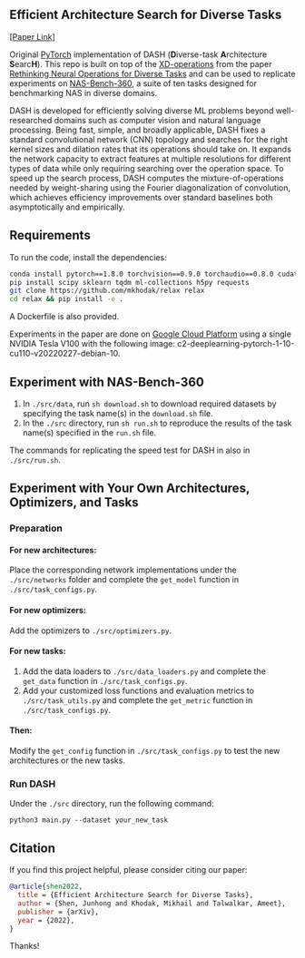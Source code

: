 ## Efficient Architecture Search for Diverse Tasks

[[Paper Link](https://arxiv.org/abs/2204.07554)]

Original [PyTorch](https://pytorch.org/) implementation of DASH (**D**iverse-task **A**rchitecture **S**earc**H**). This repo is built on top
of the [XD-operations](https://github.com/mkhodak/relax) from the paper [Rethinking Neural Operations for Diverse Tasks](https://arxiv.org/abs/2103.15798) and can be used to 
replicate experiments on [NAS-Bench-360](https://nb360.ml.cmu.edu), a suite of ten tasks designed for benchmarking NAS in diverse domains. 

DASH is developed for efficiently solving diverse ML problems beyond well-researched domains such as computer vision and natural language processing. 
Being fast, simple, and broadly applicable, DASH fixes a standard convolutional network (CNN) topology and searches for 
the right kernel sizes and dilation rates that its operations should take on. 
It expands the network capacity to extract features at multiple resolutions for different types of data while only requiring searching over the operation space. 
To speed up the search process, DASH computes the mixture-of-operations needed by weight-sharing using the Fourier diagonalization of convolution, which achieves efficiency improvements over standard baselines both asymptotically and empirically.

## Requirements

To run the code, install the dependencies: 
```bash
conda install pytorch==1.8.0 torchvision==0.9.0 torchaudio==0.8.0 cudatoolkit=10.1 -c pytorch
pip install scipy sklearn tqdm ml-collections h5py requests
git clone https://github.com/mkhodak/relax relax
cd relax && pip install -e .
```
A Dockerfile is also provided.

Experiments in the paper are done on [Google Cloud Platform](https://cloud.google.com/) using a single NVIDIA Tesla V100 with the following image: c2-deeplearning-pytorch-1-10-cu110-v20220227-debian-10.


## Experiment with NAS-Bench-360

1. In `./src/data`, run `sh download.sh` to download required datasets by specifying the task name(s) in the `download.sh` file.
2. In the `./src` directory, run `sh run.sh` to reproduce the results of the task name(s) specified in the `run.sh` file.

The commands for replicating the speed test for DASH in also in `./src/run.sh`.

## Experiment with Your Own Architectures, Optimizers, and Tasks

### Preparation

#### For new architectures:
Place the corresponding network implementations under the `./src/networks` folder and complete the `get_model` function in `./src/task_configs.py`.

#### For new optimizers:
Add the optimizers to `./src/optimizers.py`.

#### For new tasks:
1. Add the data loaders to `./src/data_loaders.py` and complete the `get_data` function in `./src/task_configs.py`.
2. Add your customized loss functions and evaluation metrics to `./src/task_utils.py` and complete the `get_metric` function in `./src/task_configs.py`.

#### Then:
Modify the `get_config` function in `./src/task_configs.py` to test the new architectures or the new tasks.

### Run DASH
Under the `./src` directory, run the following command:
```
python3 main.py --dataset your_new_task
```

## Citation
If you find this project helpful, please consider citing our paper:
```bibtex
@article{shen2022,
  title = {Efficient Architecture Search for Diverse Tasks},  
  author = {Shen, Junhong and Khodak, Mikhail and Talwalkar, Ameet}, 
  publisher = {arXiv},
  year = {2022},
}

```
Thanks!

